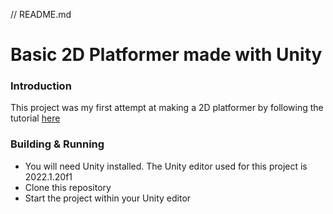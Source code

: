 // README.md
# Basic 2D Platformer made with Unity
### Introduction
This project was my first attempt at making a 2D platformer by following the tutorial [here](https://www.youtube.com/watch?v=oxiPWg8cdRM)
### Building & Running 
* You will need Unity installed. The Unity editor used for this project is 2022.1.20f1
* Clone this repository
* Start the project within your Unity editor